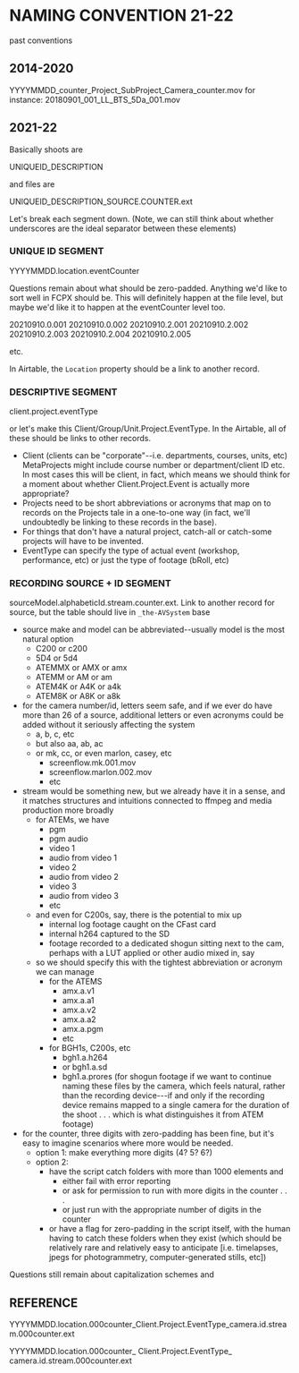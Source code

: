 # NAMING CONVENTION 21-22

past conventions

## 2014-2020

YYYYMMDD_counter_Project_SubProject_Camera_counter.mov
for instance:
20180901_001_LL_BTS_5Da_001.mov


## 2021-22

Basically shoots are

UNIQUEID_DESCRIPTION

and files are

UNIQUEID_DESCRIPTION_SOURCE.COUNTER.ext

Let's break each segment down. (Note, we can still think about whether underscores are the ideal separator between these elements)

### UNIQUE ID SEGMENT

YYYYMMDD.location.eventCounter

Questions remain about what should be zero-padded. Anything we'd like to sort well in FCPX should be. This will definitely happen at the file level, but maybe we'd like it to happen at the eventCounter level too.

20210910.0.001
20210910.0.002
20210910.2.001
20210910.2.002
20210910.2.003
20210910.2.004
20210910.2.005

etc.

In Airtable, the `Location` property should be a link to another record.


### DESCRIPTIVE SEGMENT

client.project.eventType

or let's make this Client/Group/Unit.Project.EventType. In the Airtable, all of these should be links to other records.

* Client (clients can be "corporate"--i.e. departments, courses, units, etc) MetaProjects might include course number or department/client ID etc. In most cases this will be client, in fact, which means we should think for a moment about whether Client.Project.Event is actually more appropriate?
* Projects need to be short abbreviations or acronyms that map on to records on the Projects tale in a one-to-one way (in fact, we'll undoubtedly be linking to these records in the base). 
* For things that don't have a natural project, catch-all or catch-some projects will have to be invented.
* EventType can specify the type of actual event (workshop, performance, etc) or just the type of footage (bRoll, etc)

### RECORDING SOURCE + ID SEGMENT

sourceModel.alphabeticId.stream.counter.ext. Link to another record for source, but the table should live in `_the-AVSystem` base

* source make and model can be abbreviated--usually model is the most natural option
    * C200 or c200
    * 5D4 or 5d4
    * ATEMMX or AMX or amx
    * ATEMM or AM or am
    * ATEM4K or A4K or a4k
    * ATEM8K or A8K or a8k
* for the camera number/id, letters seem safe, and if we ever do have more than 26 of a source, additional letters or even acronyms could be added without it seriously affecting the system
    * a, b, c, etc
    * but also aa, ab, ac
    * or mk, cc, or even marlon, casey, etc
        * screenflow.mk.001.mov
        * screenflow.marlon.002.mov
        * etc
* stream would be something new, but we already have it in a sense, and it matches structures and intuitions connected to ffmpeg and media production more broadly
    * for ATEMs, we have
        * pgm
        * pgm audio
        * video 1
        * audio from video 1
        * video 2
        * audio from video 2
        * video 3
        * audio from video 3
        * etc
    * and even for C200s, say, there is the potential to mix up
        * internal log footage caught on the CFast card
        * internal h264 captured to the SD
        * footage recorded to a dedicated shogun sitting next to the cam, perhaps with a LUT applied or other audio mixed in, say
    * so we should specify this with the tightest abbreviation or acronym we can manage
        * for the ATEMS
            * amx.a.v1
            * amx.a.a1
            * amx.a.v2
            * amx.a.a2
            * amx.a.pgm
            * etc
        * for BGH1s, C200s, etc
            * bgh1.a.h264
            * or bgh1.a.sd
            * bgh1.a.prores (for shogun footage if we want to continue naming these files by the camera, which feels natural, rather than the recording device---if and only if the recording device remains mapped to a single camera for the duration of the shoot . . . which is what distinguishes it from ATEM footage)
* for the counter, three digits with zero-padding has been fine, but it's easy to imagine scenarios where more would be needed.
    * option 1: make everything more digits (4? 5? 6?)
    * option 2: 
        * have the script catch folders with more than 1000 elements and 
            * either fail with error reporting 
            * or ask for permission to run with more digits in the counter . . . 
            * or just run with the appropriate number of digits in the counter
        * or have a flag for zero-padding in the script itself, with the human having to catch these folders when they exist (which should be relatively rare and relatively easy to anticipate [i.e. timelapses, jpegs for photogrammetry, computer-generated stills, etc])


Questions still remain about capitalization schemes and 


## REFERENCE

YYYYMMDD.location.000counter_Client.Project.EventType_camera.id.stream.000counter.ext


YYYYMMDD.location.000counter_
Client.Project.EventType_
camera.id.stream.000counter.ext